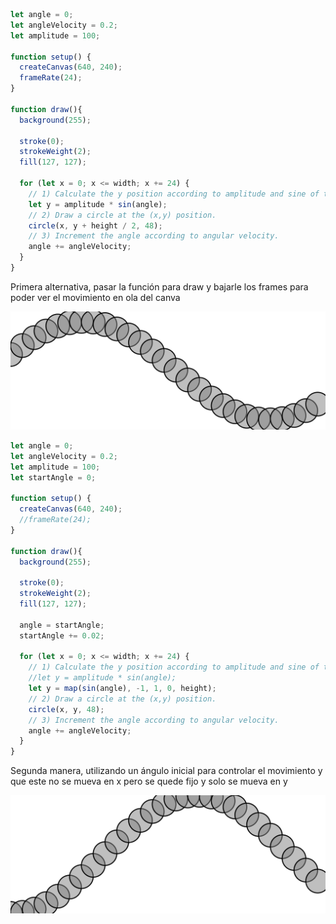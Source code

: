 ```js
let angle = 0;
let angleVelocity = 0.2;
let amplitude = 100;

function setup() {
  createCanvas(640, 240);
  frameRate(24);
}

function draw(){
  background(255);

  stroke(0);
  strokeWeight(2);
  fill(127, 127);

  for (let x = 0; x <= width; x += 24) {
    // 1) Calculate the y position according to amplitude and sine of the angle.
    let y = amplitude * sin(angle);
    // 2) Draw a circle at the (x,y) position.
    circle(x, y + height / 2, 48);
    // 3) Increment the angle according to angular velocity.
    angle += angleVelocity;
  }
}
```

Primera alternativa, pasar la función para draw y bajarle los frames para poder ver el movimiento en ola del canva

![First Sin](../../../../assets/something-firstsin.png)

```js
let angle = 0;
let angleVelocity = 0.2;
let amplitude = 100;
let startAngle = 0;

function setup() {
  createCanvas(640, 240);
  //frameRate(24);
}

function draw(){
  background(255);

  stroke(0);
  strokeWeight(2);
  fill(127, 127);
  
  angle = startAngle;
  startAngle += 0.02;
  
  for (let x = 0; x <= width; x += 24) {
    // 1) Calculate the y position according to amplitude and sine of the angle.
    //let y = amplitude * sin(angle);
    let y = map(sin(angle), -1, 1, 0, height);
    // 2) Draw a circle at the (x,y) position.
    circle(x, y, 48);
    // 3) Increment the angle according to angular velocity.
    angle += angleVelocity;
  }
}
```

Segunda manera, utilizando un ángulo inicial para controlar el movimiento y que este no se mueva en x pero se quede fijo y solo se mueva en y

![Second Sin](../../../../assets/something-secondsin.png)
